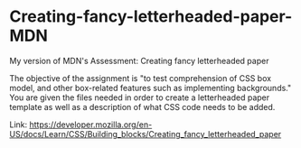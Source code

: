# Creating-fancy-letterheaded-paper-MDN

My version of MDN's Assessment: Creating fancy letterheaded paper

The objective of the assignment is "to test comprehension of CSS
box model, and other box-related features such as 
implementing backgrounds." You are given the files needed
in order to create a letterheaded paper template as well as a 
description of what CSS code needs to be added. 

Link: https://developer.mozilla.org/en-US/docs/Learn/CSS/Building_blocks/Creating_fancy_letterheaded_paper